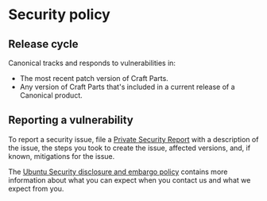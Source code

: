 # Security policy

## Release cycle

<!--
The information under this header may not be strictly accurate for all apps and libraries.
Review the wording carefully and only copy it if the support offered makes sense. If it
seems wrong, speak with Canonical Security Engineering about refining a version for
your application.
-->

Canonical tracks and responds to vulnerabilities in:

- The most recent patch version of Craft Parts.
- Any version of Craft Parts that's included in a current release of a Canonical
  product.

## Reporting a vulnerability

<!---
Replace the first link in this section with your repository's advisories board. See
GitHub's documentation for enabling the security advisory tab on a repository:
https://docs.github.com/en/code-security/security-advisories/working-with-repository-security-advisories/configuring-private-vulnerability-reporting-for-a-repository
-->

To report a security issue, file a [Private Security Report] with a description of the
issue, the steps you took to create the issue, affected versions, and, if known,
mitigations for the issue.

The [Ubuntu Security disclosure and embargo policy] contains more information about
what you can expect when you contact us and what we expect from you.

[Private Security Report]: https://github.com/canonical/craft-parts/security/advisories/new
[Ubuntu Security disclosure and embargo policy]: https://ubuntu.com/security/disclosure-policy
